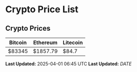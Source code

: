 # Crypto Price List

## Crypto Prices
| Bitcoin | Ethereum | Litecoin |
| ------- | -------- | -------- |
| $83345 | $1857.79 | $84.7 |
**Last Updated:** 2025-04-01 06:45 UTC
**Last Updated:** $DATE$
